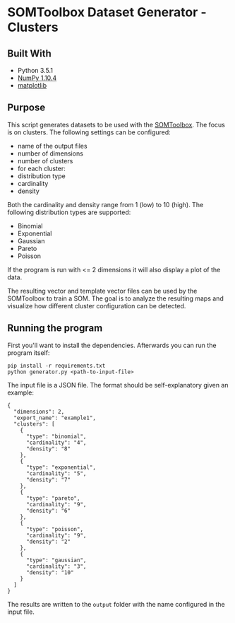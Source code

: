 # SOMToolbox Dataset Generator - Clusters

## Built With

 * Python 3.5.1
 * [NumPy 1.10.4](http://www.numpy.org/)
 * [matplotlib](http://matplotlib.org/)

## Purpose

This script generates datasets to be used with the [SOMToolbox](http://www.ifs.tuwien.ac.at/dm/somtoolbox/). The focus is on clusters. The following settings can be configured:

 * name of the output files
 * number of dimensions
 * number of clusters
 * for each cluster:
  * distribution type
  * cardinality
  * density

Both the cardinality and density range from 1 (low) to 10 (high). The following distribution types are supported:

 * Binomial
 * Exponential
 * Gaussian
 * Pareto
 * Poisson
 
If the program is run with <= 2 dimensions it will also display a plot of the data.

The resulting vector and template vector files can be used by the SOMToolbox to train a SOM. The goal is to analyze the resulting maps and visualize how different cluster configuration can be detected.
 
## Running the program

First you'll want to install the dependencies. Afterwards you can run the program itself:

```
pip install -r requirements.txt
python generator.py <path-to-input-file>
```

The input file is a JSON file. The format should be self-explanatory given an example:

```
{
  "dimensions": 2,
  "export_name": "example1",
  "clusters": [
    {
      "type": "binomial",
      "cardinality": "4",
      "density": "8"
    },
    {
      "type": "exponential",
      "cardinality": "5",
      "density": "7"
    },
    {
      "type": "pareto",
      "cardinality": "9",
      "density": "6"
    },
    {
      "type": "poisson",
      "cardinality": "9",
      "density": "2"
    },
    {
      "type": "gaussian",
      "cardinality": "3",
      "density": "10"
    }
  ]
}
```

The results are written to the ``output`` folder with the name configured in the input file.
